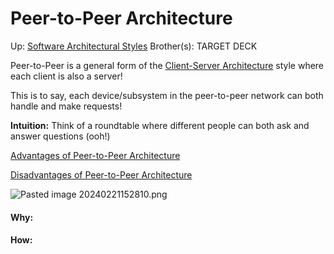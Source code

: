 # Peer-to-Peer Architecture

Up: [Software Architectural Styles](software_architectural_styles)
Brother(s):
TARGET DECK

Peer-to-Peer is a general form of the [Client-Server Architecture](client-server_architecture) style where each client is also a server!

This is to say, each device/subsystem in the peer-to-peer network can both handle and make requests!

**Intuition:** Think of a roundtable where different people can both ask and answer questions (ooh!)

[Advantages of Peer-to-Peer Architecture](advantages_of_peer-to-peer_architecture)

[Disadvantages of Peer-to-Peer Architecture](disadvantages_of_peer-to-peer_architecture)

![Pasted image 20240221152810.png](pasted_image_20240221152810.png)































#### Why:
#### How:










